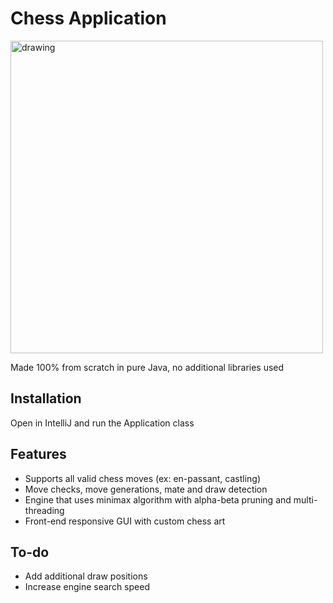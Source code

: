 # Chess Application

<img src="https://github.com/imdividual/chess-engine/blob/master/poster.png " alt="drawing" width="500"/>

Made 100% from scratch in pure Java, no additional libraries used

## Installation
Open in IntelliJ and run the Application class

## Features
* Supports all valid chess moves (ex: en-passant, castling)
* Move checks, move generations, mate and draw detection
* Engine that uses minimax algorithm with alpha-beta pruning and multi-threading
* Front-end responsive GUI with custom chess art

## To-do
* Add additional draw positions
* Increase engine search speed


